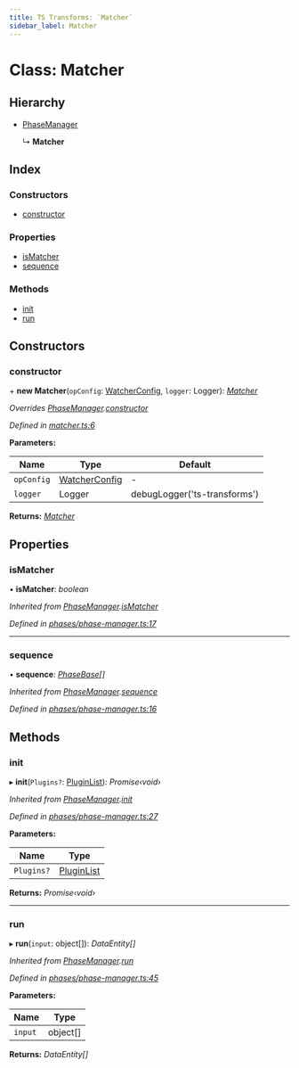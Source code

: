 ```yaml
---
title: TS Transforms: `Matcher`
sidebar_label: Matcher
---
```


# Class: Matcher

## Hierarchy

* [PhaseManager](phasemanager.md)

  ↳ **Matcher**

## Index

### Constructors

* [constructor](matcher.md#constructor)

### Properties

* [isMatcher](matcher.md#ismatcher)
* [sequence](matcher.md#sequence)

### Methods

* [init](matcher.md#init)
* [run](matcher.md#run)

## Constructors

###  constructor

\+ **new Matcher**(`opConfig`: [WatcherConfig](../interfaces/watcherconfig.md), `logger`: Logger): *[Matcher](matcher.md)*

*Overrides [PhaseManager](phasemanager.md).[constructor](phasemanager.md#constructor)*

*Defined in [matcher.ts:6](https://github.com/terascope/teraslice/blob/d8feecc03/packages/ts-transforms/src/matcher.ts#L6)*

**Parameters:**

Name | Type | Default |
------ | ------ | ------ |
`opConfig` | [WatcherConfig](../interfaces/watcherconfig.md) | - |
`logger` | Logger |  debugLogger('ts-transforms') |

**Returns:** *[Matcher](matcher.md)*

## Properties

###  isMatcher

• **isMatcher**: *boolean*

*Inherited from [PhaseManager](phasemanager.md).[isMatcher](phasemanager.md#ismatcher)*

*Defined in [phases/phase-manager.ts:17](https://github.com/terascope/teraslice/blob/d8feecc03/packages/ts-transforms/src/phases/phase-manager.ts#L17)*

___

###  sequence

• **sequence**: *[PhaseBase](phasebase.md)[]*

*Inherited from [PhaseManager](phasemanager.md).[sequence](phasemanager.md#sequence)*

*Defined in [phases/phase-manager.ts:16](https://github.com/terascope/teraslice/blob/d8feecc03/packages/ts-transforms/src/phases/phase-manager.ts#L16)*

## Methods

###  init

▸ **init**(`Plugins?`: [PluginList](../overview.md#pluginlist)): *Promise‹void›*

*Inherited from [PhaseManager](phasemanager.md).[init](phasemanager.md#init)*

*Defined in [phases/phase-manager.ts:27](https://github.com/terascope/teraslice/blob/d8feecc03/packages/ts-transforms/src/phases/phase-manager.ts#L27)*

**Parameters:**

Name | Type |
------ | ------ |
`Plugins?` | [PluginList](../overview.md#pluginlist) |

**Returns:** *Promise‹void›*

___

###  run

▸ **run**(`input`: object[]): *DataEntity[]*

*Inherited from [PhaseManager](phasemanager.md).[run](phasemanager.md#run)*

*Defined in [phases/phase-manager.ts:45](https://github.com/terascope/teraslice/blob/d8feecc03/packages/ts-transforms/src/phases/phase-manager.ts#L45)*

**Parameters:**

Name | Type |
------ | ------ |
`input` | object[] |

**Returns:** *DataEntity[]*
